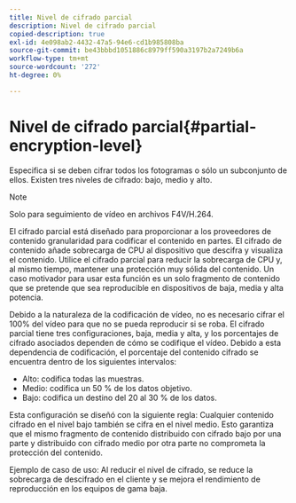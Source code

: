 ```yaml
---
title: Nivel de cifrado parcial
description: Nivel de cifrado parcial
copied-description: true
exl-id: 4e098ab2-4432-47a5-94e6-cd1b985808ba
source-git-commit: be43bbbd1051886c8979ff590a3197b2a7249b6a
workflow-type: tm+mt
source-wordcount: '272'
ht-degree: 0%

---
```


# Nivel de cifrado parcial{#partial-encryption-level}

Especifica si se deben cifrar todos los fotogramas o sólo un subconjunto de ellos. Existen tres niveles de cifrado: bajo, medio y alto.

>[!NOTE]
>
>Solo para seguimiento de vídeo en archivos F4V/H.264.

El cifrado parcial está diseñado para proporcionar a los proveedores de contenido granularidad para codificar el contenido en partes. El cifrado de contenido añade sobrecarga de CPU al dispositivo que descifra y visualiza el contenido. Utilice el cifrado parcial para reducir la sobrecarga de CPU y, al mismo tiempo, mantener una protección muy sólida del contenido. Un caso motivador para usar esta función es un solo fragmento de contenido que se pretende que sea reproducible en dispositivos de baja, media y alta potencia.

Debido a la naturaleza de la codificación de vídeo, no es necesario cifrar el 100% del vídeo para que no se pueda reproducir si se roba. El cifrado parcial tiene tres configuraciones, baja, media y alta, y los porcentajes de cifrado asociados dependen de cómo se codifique el vídeo. Debido a esta dependencia de codificación, el porcentaje del contenido cifrado se encuentra dentro de los siguientes intervalos:

* Alto: codifica todas las muestras.
* Medio: codifica un 50 % de los datos objetivo.
* Bajo: codifica un destino del 20 al 30 % de los datos.

Esta configuración se diseñó con la siguiente regla: Cualquier contenido cifrado en el nivel bajo también se cifra en el nivel medio. Esto garantiza que el mismo fragmento de contenido distribuido con cifrado bajo por una parte y distribuido con cifrado medio por otra parte no comprometa la protección del contenido.

Ejemplo de caso de uso: Al reducir el nivel de cifrado, se reduce la sobrecarga de descifrado en el cliente y se mejora el rendimiento de reproducción en los equipos de gama baja.
